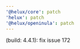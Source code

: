 ```yaml
---
'@helux/core': patch
'helux': patch
'@helux/openinula': patch
---
```


(build: 4.4.1): fix issue 172
